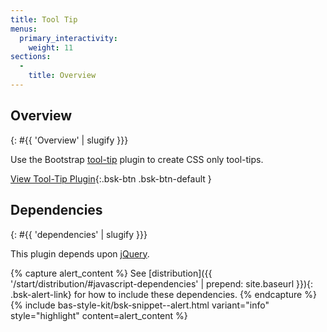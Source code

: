 ```yaml
---
title: Tool Tip
menus:
  primary_interactivity:
    weight: 11
sections:
  -
    title: Overview
---
```


## Overview
{: #{{ 'Overview' | slugify }}}

Use the Bootstrap [tool-tip](http://getbootstrap.com/javascript/#tooltips) plugin to create CSS only tool-tips.

[View Tool-Tip Plugin](http://getbootstrap.com/javascript/#tooltips){:.bsk-btn .bsk-btn-default }

## Dependencies
{: #{{ 'dependencies' | slugify }}}

This plugin depends upon [jQuery](https://jquery.com).

{% capture alert_content %}
See [distribution]({{ '/start/distribution/#javascript-dependencies' | prepend: site.baseurl }}){: .bsk-alert-link} for
how to include these dependencies.
{% endcapture %}
{% include bas-style-kit/bsk-snippet--alert.html
  variant="info"
  style="highlight"
  content=alert_content
%}
